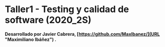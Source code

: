 # Taller1 - Testing y calidad de software (2020_2S)
**Desarrollado por Javier Cabrera, [https://github.com/MaxIbanez/](URL "Maximiliano Ibáñez") .**
